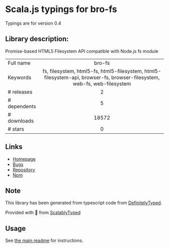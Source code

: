 
# Scala.js typings for bro-fs

Typings are for version 0.4

## Library description:
Promise-based HTML5 Filesystem API compatible with Node.js fs module

|                    |                 |
| ------------------ | :-------------: |
| Full name          | bro-fs |
| Keywords           | fs, filesystem, html5-fs, html5-filesystem, html5-filesystem-api, browser-fs, browser-filesystem, web-fs, web-filesystem |
| # releases         | 2 |
| # dependents       | 5 |
| # downloads        | 18572 |
| # stars            | 0 |

## Links
- [Homepage](https://github.com/vitalets/bro-fs#readme)
- [Bugs](https://github.com/vitalets/bro-fs/issues)
- [Repository](https://github.com/vitalets/bro-fs)
- [Npm](https://www.npmjs.com/package/bro-fs)
    


## Note
This library has been generated from typescript code from [DefinitelyTyped](https://definitelytyped.org).

Provided with :purple_heart: from [ScalablyTyped](https://github.com/oyvindberg/ScalablyTyped)

## Usage
See [the main readme](../../readme.md) for instructions.


